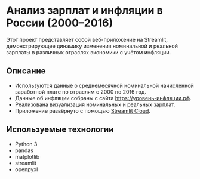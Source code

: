 #  Анализ зарплат и инфляции в России (2000–2016)

Этот проект представляет собой веб-приложение на Streamlit, демонстрирующее динамику изменения номинальной и реальной зарплаты в различных отраслях экономики с учётом инфляции.

##  Описание

- Используются данные о среднемесячной номинальной начисленной заработной плате по отраслям с 2000 по 2016 год.
- Данные об инфляции собраны с сайта https://уровень-инфляции.рф.
- Реализована визуализация номинальных и реальных зарплат.
- Приложение развёрнуто с помощью [Streamlit Cloud](https://wages-and-inflation-kwu74tawvqrdcgdn4gqzz6.streamlit.app/).

##  Используемые технологии

- Python 3
- pandas
- matplotlib
- streamlit
- openpyxl

